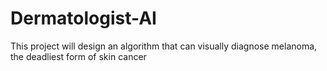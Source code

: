 # Dermatologist-AI
This project will design an algorithm that can visually diagnose melanoma, the deadliest form of skin cancer
